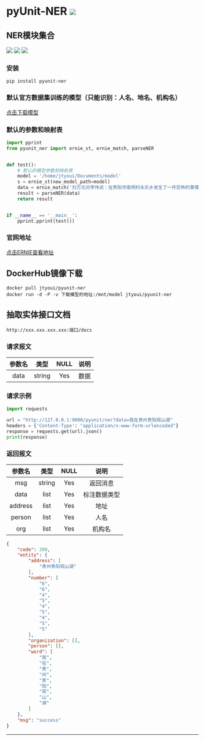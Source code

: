# **pyUnit-NER** [![](https://gitee.com/tyoui/logo/raw/master/logo/photolog.png)][1]

## NER模块集合
[![](https://img.shields.io/badge/Python-3.7-green.svg)](https://pypi.org/project/pyunit-ner/)
[![](https://img.shields.io/badge/Docker-Eboby-red.svg)](https://github.com/jtyoui/eboby)
[![](https://img.shields.io/badge/Email-jtyoui@qq.com-red.svg)]()

### 安装
    pip install pyunit-ner
    
### 默认官方数据集训练的模型（只能识别：人名、地名、机构名）
[点击下载模型](http://oss.jtyoui.com/model/model.tar.gz)


### 默认的参数和映射表
```python
import pprint
from pyunit_ner import ernie_st, ernie_match, parseNER


def test():
    # 默认的模型参数和映射表
    model = '/home/jtyoui/Documents/model'
    s = ernie_st(new_model_path=model)
    data = ernie_match('刘万光对李伟说：在贵阳市南明村永乐乡发生了一件恐怖的事情', s)
    result = parseNER(data)
    return result


if __name__ == '__main__':
    pprint.pprint(test())
```


### 官网地址
[点击ERNIE查看地址](https://github.com/PaddlePaddle/ERNIE)  

## DockerHub镜像下载
    docker pull jtyoui/pyunit-ner
    docker run -d -P -v 下载模型的地址:/mnt/model jtyoui/pyunit-ner

## 抽取实体接口文档
    http://xxx.xxx.xxx.xxx:端口/docs


### 请求报文
| **参数名** | **类型** | **NULL** | **说明** |
|:----:|:----:|:----:|:----:|
|data| string |Yes| 数据 |

### 请求示例
```python
import requests

url = "http://127.0.0.1:9000/pyunit/ner?data=我在贵州贵阳观山湖"
headers = {'Content-Type': "application/x-www-form-urlencoded"}
response = requests.get(url).json()
print(response)
``` 

### 返回报文
| **参数名** | **类型** | **NULL** | **说明** |
|:----:|:----:|:----:|:----:|
|msg | string | Yes| 返回消息 |
|data | list |Yes| 标注数据类型 |
|address | list |Yes| 地址 |
|person | list |Yes| 人名 |
|org | list |Yes| 机构名 |

```json
{
    "code": 200,
    "entity": {
        "address": [
            "贵州贵阳观山湖"
        ],
        "number": [
            "6",
            "6",
            "4",
            "5",
            "4",
            "5",
            "4",
            "5",
            "5"
        ],
        "organization": [],
        "person": [],
        "word": [
            "我",
            "在",
            "贵",
            "州",
            "贵",
            "阳",
            "观",
            "山",
            "湖"
        ]
    },
    "msg": "success"
}
```

***
[1]: https://blog.jtyoui.com
